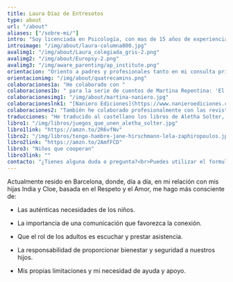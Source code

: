 ```yaml
---
title: Laura Díaz de Entresotos
type: about
url: "/about"
aliases: ["/sobre-mi/"] 
intro: "Soy licenciada en Psicología, con mas de 15 años de experiencia profesional avalados por el sello europeo EuroPSY. Desde 2008 soy instructora certificada de AwareParenting, y desde 2013 soy instructora de nivel 2, con capacidad de ofrecer formación de Aware Parenting válida para cumplir el requisito de formación para futuros instructores. Soy mediadora familiar formada en Comunicación no Violenta."
introimage: "/img/about/laura-columna800.jpg"
avalimg1: "/img/about/Laura_colegiada_gris-2.png"
avalimg2: "/img/about/Europsy-2.png"
avalimg3: "/img/aware_parenting/ap_institute.png"
orientacion: "Oriento a padres y profesionales tanto en mi consulta privada como en cursos y charlas. Además de la formación abierta al público, trabajo regularmente con centros de formación de profesorado, así como centros educativos de infantil, primaria y secundaria impartiendo formación a educadores.<br><br>Soy asesora del colegio Quatre Camins y participo regularmente en jornadas y eventos relacionados con la educación ."
orientacionimg: "/img/about/quatrecamins.png"
colaboraciones1a: "He colaborado con "
colaboraciones1b: " para la serie de cuentos de Martina Repentina: 'El cojín de Martina Repentina' y 'En tus brazos'"
colaboracionesimg1: "/img/about/martina-naniero.jpg"
colaboracioneslnk1: "[Naniero Ediciones](https://www.nanieroediciones.com)"
colaboraciones2: "También he colaborado profesionalmente con las revistas ‘Mente Sana’ y ‘Tu Bebé’."
traducciones: "He traducido al castellano los libros de Aletha Solter, ‘Juegos que unen‘ y ‘Niños que cooperan’, y el libro ‘¡Tengo hambre!‘<br><br>"
libro1: "/img/libros/juegos_que_unen_aletha_solter.jpg"
libro1link: "https://amzn.to/2R6vfNv"
libro2: "/img/libros/tengo-hambre-jane-hirschmann-lela-zaphiropoulos.jpg"
libro2link: "https://amzn.to/2AmfFCD"
libro3: "Niños que cooperan"
libro3link: ""
contacto: "¿Tienes alguna duda o pregunta?<br>Puedes utilizar el formulario para contactarme; estaré encantada de saber de ti."
--- 
```


Actualmente resido en Barcelona, donde, día a día, en mi relación con mis hijas India y Cloe, basada en el Respeto y el Amor, me hago más consciente de:

- Las auténticas necesidades de los niños.

- La importancia de una comunicación que favorezca la conexión.

- Que el rol de los adultos es escuchar y prestar asistencia.

- La responsabilidad de proporcionar bienestar y seguridad a nuestros hijos.

- Mis propias limitaciones y mi necesidad de ayuda y apoyo.
